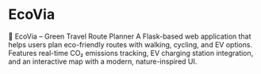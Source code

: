 # EcoVia
🌿 EcoVia – Green Travel Route Planner A Flask-based web application that helps users plan eco-friendly routes with walking, cycling, and EV options. Features real-time CO₂ emissions tracking, EV charging station integration, and an interactive map with a modern, nature-inspired UI.
